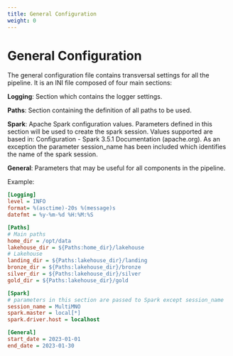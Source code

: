 ```yaml
---
title: General Configuration
weight: 0
---
```


# General Configuration

The general configuration file contains transversal settings for all the pipeline. It is an INI file composed of four main sections:

**Logging**: Section which contains the logger settings.

**Paths**: Section containing the definition of all paths to be used.

**Spark**: Apache Spark configuration values. Parameters defined in this section will be used to create the spark session. Values supported are based in: Configuration - Spark 3.5.1 Documentation (apache.org). As an exception the parameter session_name has been included which identifies the name of the spark session.

**General**: Parameters that may be useful for all components in the pipeline. 

Example:

```ini
[Logging]
level = INFO
format= %(asctime)-20s %(message)s
datefmt = %y-%m-%d %H:%M:%S

[Paths]
# Main paths
home_dir = /opt/data
lakehouse_dir = ${Paths:home_dir}/lakehouse
# Lakehouse
landing_dir = ${Paths:lakehouse_dir}/landing
bronze_dir = ${Paths:lakehouse_dir}/bronze
silver_dir = ${Paths:lakehouse_dir}/silver
gold_dir = ${Paths:lakehouse_dir}/gold

[Spark]
# parameters in this section are passed to Spark except session_name 
session_name = MultiMNO
spark.master = local[*]
spark.driver.host = localhost

[General]
start_date = 2023-01-01
end_date = 2023-01-30
```
